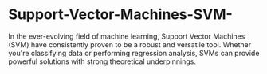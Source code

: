 # Support-Vector-Machines-SVM-
In the ever-evolving field of machine learning, Support Vector Machines (SVM) have consistently proven to be a robust and versatile tool. Whether you're classifying data or performing regression analysis, SVMs can provide powerful solutions with strong theoretical underpinnings.
